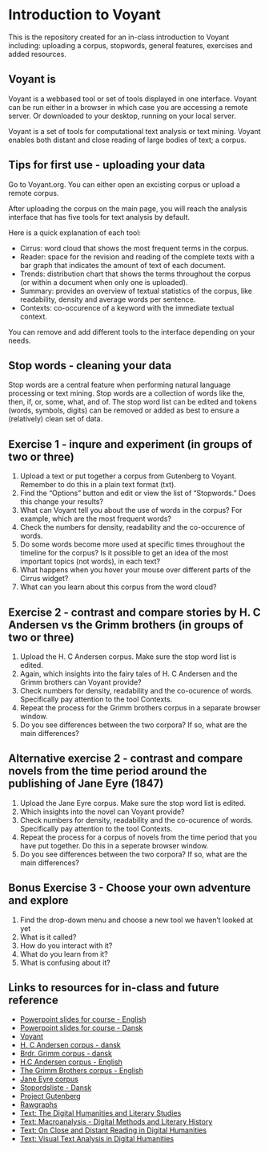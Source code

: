 # Introduction to Voyant
This is the repository created for an in-class introduction to Voyant including: uploading a corpus, stopwords, general features, exercises and added resources. 

## Voyant is
Voyant is a webbased tool or set of tools displayed in one interface. Voyant can be run either in a browser in which case you are accessing a remote server. Or downloaded to your desktop, running on your local server. 

Voyant is a set of tools for computational text analysis or text mining. Voyant enables both distant and close reading of large bodies of text; a corpus. 

## Tips for first use - uploading your data
Go to Voyant.org. 
You can either open an excisting corpus or upload a remote corpus. 

After uploading the corpus on the main page, you will reach the analysis interface that has five tools for text analysis by default. 

Here is a quick explanation of each tool:
* Cirrus: word cloud that shows the most frequent terms in the corpus. 
* Reader: space for the revision and reading of the complete texts with a bar graph that indicates the amount of text of each document. 
* Trends: distribution chart that shows the terms throughout the corpus (or within a document when only one is uploaded). 
* Summary: provides an overview of textual statistics of the corpus, like readability, density and average words per sentence. 
* Contexts: co-occurence of a keyword with the immediate textual context. 

You can remove and add different tools to the interface depending on your needs. 

## Stop words - cleaning your data
Stop words are a central feature when performing natural language processing or text mining. 
Stop words are a collection of words like the, then, if, or, some, what, and of.
The stop word list can be edited and tokens (words, symbols, digits) can be removed or added as best to ensure a (relatively) clean set of data. 

##  Exercise 1 - inqure and experiment (in groups of two or three)
1. Upload a text or put together a corpus from Gutenberg to Voyant. Remember to do this in a plain text format (txt). 
2. Find the “Options” button and edit or view the list of “Stopwords.” Does this change your results?
3. What can Voyant tell you about the use of words in the corpus? For example, which are the most frequent words?
4. Check the numbers for density, readability and the co-occurence of words. 
5. Do some words become more used at specific times throughout the timeline for the corpus? Is it possible to get an idea of the most important topics (not words), in each text?
6. What happens when you hover your mouse over different
parts of the Cirrus widget? 
7. What can you learn about this corpus from the word cloud?

## Exercise 2 - contrast and compare stories by H. C Andersen vs the Grimm brothers (in groups of two or three) 
1. Upload the H. C Andersen corpus. Make sure the stop word list is edited. 
2. Again, which insights into the fairy tales of H. C Andersen and the Grimm brothers can Voyant provide? 
3. Check numbers for density, readability and the co-ocurence of words. Specifically pay attention to the tool Contexts. 
4. Repeat the process for the Grimm brothers corpus in a separate browser window. 
5. Do you see differences between the two corpora? If so, what are the main differences? 

## Alternative exercise 2 - contrast and compare novels from the time period around the publishing of Jane Eyre (1847)
1. Upload the Jane Eyre corpus. Make sure the stop word list is edited. 
2. Which insights into the novel can Voyant provide? 
3. Check numbers for density, readability and the co-ocurence of words. Specifically pay attention to the tool Contexts. 
4. Repeat the process for a corpus of novels from the time period that you have put together. Do this in a seperate browser window.  
5. Do you see differences between the two corpora? If so, what are the main differences? 

## Bonus Exercise 3 - Choose your own adventure and explore 
1. Find the drop-down menu and choose a new tool we haven’t looked
at yet
2. What is it called?
3. How do you interact with it?
4. What do you learn from it?
5. What is confusing about it?

## Links to resources for in-class and future reference
* [Powerpoint slides for course - English](https://github.com/karolinevildlyng/Introduction-to-Voyant/blob/main/PP%20Introduction%20to%20Digital%20Methods%20(1).pdf)
* [Powerpoint slides for course - Dansk](https://github.com/karolinevildlyng/Introduction-to-Voyant/blob/main/PP%20Introduktion%20til%20digitale%20metoder.pdf)
* [Voyant](https://voyant-tools.org/)
* [H. C Andersen corpus - dansk](https://github.com/karolinevildlyng/Introduction-to-Voyant/blob/main/HC%20Andersen%20corpus%20(dansk).zip)
* [Brdr. Grimm corpus - dansk](https://github.com/karolinevildlyng/Introduction-to-Voyant/blob/main/Br%C3%B8drene%20Grimm%20corpus%20(dansk).zip)
* [H.C Andersen corpus - English](https://github.com/karolinevildlyng/Introduction-to-Voyant/blob/main/HC%20Andersen%20fairy%20tale%20corpus.zip)
* [The Grimm Brothers corpus - English](https://github.com/karolinevildlyng/Introduction-to-Voyant/blob/main/The%20Grimm%20Brothers%20fairy%20tale%20corpus.zip)
* [Jane Eyre corpus](https://github.com/karolinevildlyng/Introduction-to-Voyant/blob/main/Jane%20Eyre%20corpus.zip)
* [Stopordsliste - Dansk](https://github.com/karolinevildlyng/Introduction-to-Voyant/blob/main/Stop%20word%20list%20-%20dansk)
* [Project Gutenberg](https://www.gutenberg.org/)
* [Rawgraphs](https://rawgraphs.io/)
* [Text: The Digital Humanities and Literary Studies](https://fdslive.oup.com/www.oup.com/academic/pdf/openaccess/9780198850489.pdf)
* [Text: Macroanalysis - Digital Methods and Literary History](http://www.digitalhermeneutics.com/wp-content/uploads/2020/06/WEEK-2-Jockers-Macroanalysis-Ch-2.pdf)
* [Text: On Close and Distant Reading in Digital Humanities](https://www.informatik.uni-leipzig.de/~stjaenicke/Survey.pdf)
* [Text: Visual Text Analysis in Digital Humanities](https://onlinelibrary.wiley.com/doi/full/10.1111/cgf.12873)
